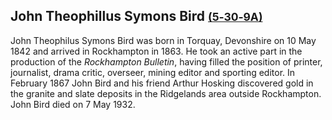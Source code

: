 ## John Theophillus Symons Bird <small>[(5‑30‑9A)](https://brisbane.discovereverafter.com/profile/31673696 "Go to Memorial Information" )</small>

John Theophilus Symons Bird was born in Torquay, Devonshire on 10 May 1842 and arrived in Rockhampton in 1863. He took an active part in the production of the *Rockhampton Bulletin*, having filled the position of printer, journalist, drama critic, overseer, mining editor and sporting editor. In February 1867 John Bird and his friend Arthur Hosking discovered gold in the granite and slate deposits in the Ridgelands area outside Rockhampton. John Bird died on 7 May 1932.
